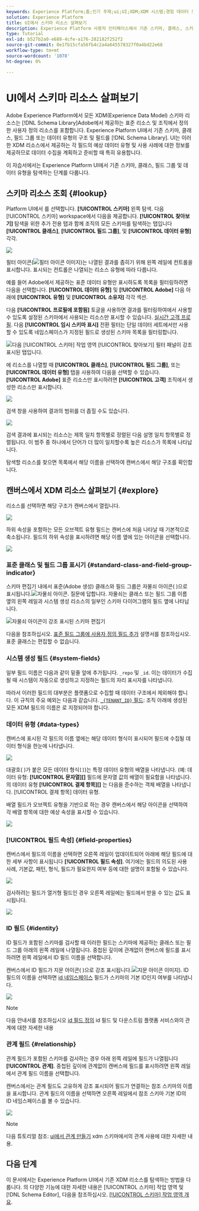 ```yaml
---
keywords: Experience Platform;홈;인기 주제;ui;UI;XDM;XDM 시스템;경험 데이터 모델;경험 데이터 모델;경험 데이터 모델;경험 데이터 모델;데이터 모델;데이터 모델;탐색;클래스;필드 그룹;데이터 유형;스키마;
solution: Experience Platform
title: UI에서 스키마 리소스 살펴보기
description: Experience Platform 사용자 인터페이스에서 기존 스키마, 클래스, 스키마 필드 그룹 및 데이터 유형을 탐색하는 방법을 알아봅니다.
type: Tutorial
exl-id: b527b2a0-e688-4cfe-a176-282182f252f2
source-git-commit: 0e1fb15cfa56fb4c2a4a645578327f0a4bd22e68
workflow-type: tm+mt
source-wordcount: '1078'
ht-degree: 0%

---
```


# UI에서 스키마 리소스 살펴보기

Adobe Experience Platform에서 모든 XDM(Experience Data Model) 스키마 리소스는 [!DNL Schema Library]Adobe에서 제공하는 표준 리소스 및 조직에서 정의한 사용자 정의 리소스를 포함합니다. Experience Platform UI에서 기존 스키마, 클래스, 필드 그룹 또는 데이터 유형의 구조 및 필드를 [!DNL Schema Library]. UI는 이러한 XDM 리소스에서 제공하는 각 필드의 예상 데이터 유형 및 사용 사례에 대한 정보를 제공하므로 데이터 수집을 계획하고 준비할 때 특히 유용합니다.

이 자습서에서는 Experience Platform UI에서 기존 스키마, 클래스, 필드 그룹 및 데이터 유형을 탐색하는 단계를 다룹니다.

## 스키마 리소스 조회 {#lookup}

Platform UI에서 를 선택합니다. **[!UICONTROL 스키마]** 왼쪽 탐색. 다음 [!UICONTROL 스키마] workspace에서 다음을 제공합니다. **[!UICONTROL 찾아보기]** 탐색을 위한 추가 전용 탭과 함께 조직의 모든 스키마를 탐색하는 탭입니다 **[!UICONTROL 클래스]**, **[!UICONTROL 필드 그룹]**, 및 **[!UICONTROL 데이터 유형]** 각각.

![](../images/ui/explore/tabs.png)

필터 아이콘(![필터 아이콘 이미지](../images/ui/explore/icon.png))는 나열된 결과를 좁히기 위해 왼쪽 레일에 컨트롤을 표시합니다. 표시되는 컨트롤은 나열되는 리소스 유형에 따라 다릅니다.

예를 들어 Adobe에서 제공하는 표준 데이터 유형만 표시하도록 목록을 필터링하려면 다음을 선택합니다. **[!UICONTROL 데이터 유형]** 및 **[!UICONTROL Adobe]** 다음 아래에 **[!UICONTROL 유형]** 및 **[!UICONTROL 소유자]** 각각 섹션.

다음 **[!UICONTROL 프로필에 포함됨]** 토글을 사용하면 결과를 필터링하여에서 사용할 수 있도록 설정된 스키마에서 사용되는 리소스만 표시할 수 있습니다. [실시간 고객 프로필](../../profile/home.md). 다음 **[!UICONTROL 임시 스키마 표시]** 전환 필터는 단일 데이터 세트에서만 사용할 수 있도록 네임스페이스가 지정된 필드로 생성된 스키마 목록을 필터링합니다.

![다음 [!UICONTROL 스키마] 작업 영역 [!UICONTROL 찾아보기] 필터 패널이 강조 표시된 탭입니다.](../images/ui/explore/filter.png)

에 리소스를 나열할 때 **[!UICONTROL 클래스]**, **[!UICONTROL 필드 그룹]**, 또는 **[!UICONTROL 데이터 유형]** 탭을 사용하여 다음을 선택할 수 있습니다. **[!UICONTROL Adobe]** 표준 리소스만 표시하려면 **[!UICONTROL 고객]** 조직에서 생성한 리소스만 표시합니다.

![](../images/ui/explore/filter-data-type.png)

검색 창을 사용하여 결과의 범위를 더 좁힐 수도 있습니다.

![](../images/ui/explore/search.png)

검색 결과에 표시되는 리소스는 제목 일치 항목별로 정렬된 다음 설명 일치 항목별로 정렬됩니다. 이 범주 중 하나에서 단어가 더 많이 일치할수록 높은 리소스가 목록에 나타납니다.

탐색할 리소스를 찾으면 목록에서 해당 이름을 선택하여 캔버스에서 해당 구조를 확인합니다.

## 캔버스에서 XDM 리소스 살펴보기 {#explore}

리소스를 선택하면 해당 구조가 캔버스에서 열립니다.

![](../images/ui/explore/canvas.png)

하위 속성을 포함하는 모든 오브젝트 유형 필드는 캔버스에 처음 나타날 때 기본적으로 축소됩니다. 필드의 하위 속성을 표시하려면 해당 이름 옆에 있는 아이콘을 선택합니다.

![](../images/ui/explore/field-expand.png)

### 표준 클래스 및 필드 그룹 표시기 {#standard-class-and-field-group-indicator}

스키마 편집기 내에서 표준(Adobe 생성) 클래스와 필드 그룹은 자물쇠 아이콘( )으로 표시됩니다.![자물쇠 아이콘.](../images/ui/explore/padlock-icon.png) 질문에 답합니다. 자물쇠는 클래스 또는 필드 그룹 이름 옆의 왼쪽 레일과 시스템 생성 리소스의 일부인 스키마 다이어그램의 필드 옆에 나타납니다.

![자물쇠 아이콘이 강조 표시된 스키마 편집기](../images/ui/explore/schema-editor-padlock-icon.png)

다음을 참조하십시오. [표준 필드 그룹에 사용자 정의 필드 추가](./resources/schemas.md) 설명서를 참조하십시오. 표준 클래스는 편집할 수 없습니다.

### 시스템 생성 필드 {#system-fields}

일부 필드 이름은 다음과 같이 밑줄 앞에 추가됩니다. `_repo` 및 `_id`. 이는 데이터가 수집될 때 시스템이 자동으로 생성하고 지정하는 필드의 자리 표시자를 나타냅니다.

따라서 이러한 필드의 대부분은 플랫폼으로 수집할 때 데이터 구조에서 제외해야 합니다. 이 규칙의 주요 예외는 다음과 같습니다. [`_{TENANT_ID}` 필드](../api/getting-started.md#know-your-tenant_id): 조직 아래에 생성된 모든 XDM 필드의 이름은 로 지정되어야 합니다.

### 데이터 유형 {#data-types}

캔버스에 표시된 각 필드의 이름 옆에는 해당 데이터 형식이 표시되어 필드에 수집될 데이터 형식을 한눈에 나타냅니다.

![](../images/ui/explore/data-types.png)

대괄호( )가 붙은 모든 데이터 형식`[]`)는 특정 데이터 유형의 배열을 나타냅니다. (예: 데이터 유형: **[!UICONTROL 문자열]\[]** 필드에 문자열 값의 배열이 필요함을 나타냅니다. 의 데이터 유형 **[!UICONTROL 결제 항목]\[]** 는 다음을 준수하는 객체 배열을 나타냅니다. [!UICONTROL 결제 항목] 데이터 유형.

배열 필드가 오브젝트 유형을 기반으로 하는 경우 캔버스에서 해당 아이콘을 선택하여 각 배열 항목에 대한 예상 속성을 표시할 수 있습니다.

![](../images/ui/explore/array-type.png)

### [!UICONTROL 필드 속성] {#field-properties}

캔버스에서 필드의 이름을 선택하면 오른쪽 레일이 업데이트되어 아래에 해당 필드에 대한 세부 사항이 표시됩니다 **[!UICONTROL 필드 속성]**. 여기에는 필드의 의도된 사용 사례, 기본값, 패턴, 형식, 필드가 필요한지 여부 등에 대한 설명이 포함될 수 있습니다.

![](../images/ui/explore/field-properties.png)

검사하려는 필드가 열거형 필드인 경우 오른쪽 레일에는 필드에서 받을 수 있는 값도 표시됩니다.

![](../images/ui/explore/enum-field.png)

### ID 필드 {#identity}

ID 필드가 포함된 스키마를 검사할 때 이러한 필드는 스키마에 제공하는 클래스 또는 필드 그룹 아래의 왼쪽 레일에 나열됩니다. 중첩된 깊이에 관계없이 캔버스에 필드를 표시하려면 왼쪽 레일에서 ID 필드 이름을 선택합니다.

캔버스에서 ID 필드가 지문 아이콘( )으로 강조 표시됩니다.![지문 아이콘 이미지](../images/ui/explore/identity-symbol.png)). ID 필드의 이름을 선택하면 [id 네임스페이스](../../identity-service/features/namespaces.md) 필드가 스키마의 기본 ID인지 여부를 나타냅니다.

![](../images/ui/explore/identity-field.png)

>[!NOTE]
>
>다음 안내서를 참조하십시오 [id 필드 정의](./fields/identity.md) id 필드 및 다운스트림 플랫폼 서비스와의 관계에 대한 자세한 내용

### 관계 필드 {#relationship}

관계 필드가 포함된 스키마를 검사하는 경우 아래 왼쪽 레일에 필드가 나열됩니다 **[!UICONTROL 관계]**. 중첩된 깊이에 관계없이 캔버스에 필드를 표시하려면 왼쪽 레일에서 관계 필드 이름을 선택합니다.

캔버스에서는 관계 필드도 고유하게 강조 표시되어 필드가 연결하는 참조 스키마의 이름을 표시합니다. 관계 필드의 이름을 선택하면 오른쪽 레일에서 참조 스키마 기본 ID의 ID 네임스페이스를 볼 수 있습니다.

![](../images/ui/explore/relationship-field.png)

>[!NOTE]
>
>다음 튜토리얼 참조: [ui에서 관계 만들기](../tutorials/relationship-ui.md) xdm 스키마에서의 관계 사용에 대한 자세한 내용.

## 다음 단계

이 문서에서는 Experience Platform UI에서 기존 XDM 리소스를 탐색하는 방법을 다룹니다. 의 다양한 기능에 대한 자세한 내용은 [!UICONTROL 스키마] 작업 영역 및 [!DNL Schema Editor], 다음을 참조하십시오. [[!UICONTROL 스키마] 작업 영역 개요](./overview.md).
